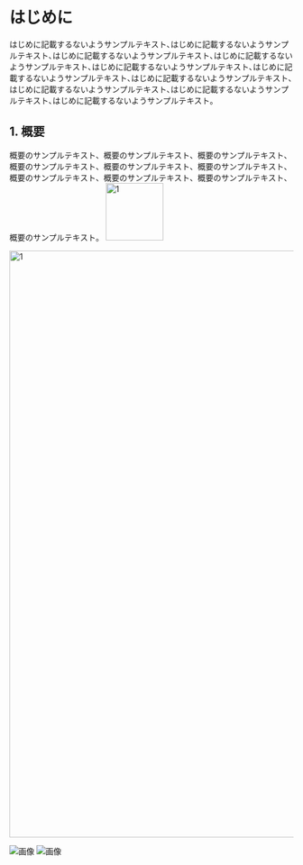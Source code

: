 # はじめに

はじめに記載するないようサンプルテキスト､はじめに記載するないようサンプルテキスト､はじめに記載するないようサンプルテキスト､はじめに記載するないようサンプルテキスト､はじめに記載するないようサンプルテキスト､はじめに記載するないようサンプルテキスト､はじめに記載するないようサンプルテキスト､はじめに記載するないようサンプルテキスト､はじめに記載するないようサンプルテキスト､はじめに記載するないようサンプルテキスト｡

## 1. 概要

概要のサンプルテキスト、概要のサンプルテキスト、概要のサンプルテキスト、概要のサンプルテキスト、概要のサンプルテキスト、概要のサンプルテキスト、概要のサンプルテキスト、概要のサンプルテキスト、概要のサンプルテキスト、概要のサンプルテキスト。
<img width="102" alt="1" src="https://user-images.githubusercontent.com/32214011/219856432-b5667179-f2aa-49bf-889b-386c8d1d5d0e.png">


<img width="1042" alt="1" src="https://user-images.githubusercontent.com/32214011/219856378-92ac74f7-b5bf-4b70-be72-44f9cae54078.png">


![画像](<img width="1042" alt="1" src="https://user-images.githubusercontent.com/32214011/219856165-e6b4c9bb-a230-43b7-918d-acfa6d1963a6.png">)
![画像](<img width="720" alt="2" src="https://user-images.githubusercontent.com/32214011/219856173-8a771ea9-938c-461b-8a7c-539c0d6f7199.png">)
